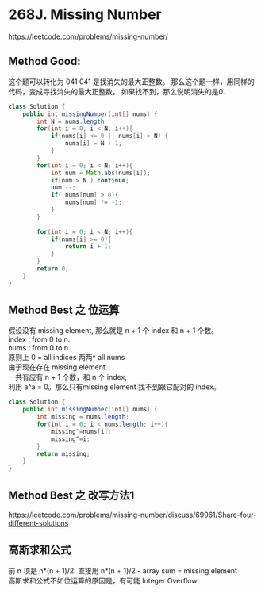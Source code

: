 # 268J. Missing Number
https://leetcode.com/problems/missing-number/

## Method Good:
这个题可以转化为 041 
041 是找消失的最大正整数。
那么这个题一样，用同样的代码，变成寻找消失的最大正整数，
如果找不到，那么说明消失的是0.

```java
class Solution {
    public int missingNumber(int[] nums) {
        int N = nums.length;
        for(int i = 0; i < N; i++){
            if(nums[i] <= 0 || nums[i] > N) {
                nums[i] = N + 1;
            }
        }
        for(int i = 0; i < N; i++){
            int num = Math.abs(nums[i]); 
            if(num > N ) continue;
            num --;
            if( nums[num] > 0){
                nums[num] *= -1;
            }    
        }
        
        for(int i = 0; i < N; i++){
            if(nums[i] >= 0){
                return i + 1;
            }
        }
        return 0;
    }
}
```

## Method Best 之 位运算
假设没有 missing element, 那么就是 n + 1 个 index 和 n + 1 个数。   
index : from 0 to n.    
nums  : from 0 to n.   
原则上 0 = all indices 两两^ all nums  
由于现在存在 missing element   
一共有应有 n + 1 个数，和 n 个 index,    
利用 a^a = 0。那么只有missing element 找不到跟它配对的 index。


```java
class Solution {
    public int missingNumber(int[] nums) {
        int missing = nums.length;
        for(int i = 0; i < nums.length; i++){
            missing^=nums[i];
            missing^=i;
        }
        return missing;
    }
}
```

## Method Best 之 改写方法1
https://leetcode.com/problems/missing-number/discuss/69961/Share-four-different-solutions


## 高斯求和公式
前 n 项是 n*(n + 1)/2. 
直接用 n*(n + 1)/2 - array sum = missing element   
高斯求和公式不如位运算的原因是，有可能 Integer Overflow